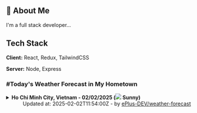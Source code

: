 ## 🚀 About Me
I'm a full stack developer...


## Tech Stack

**Client:** React, Redux, TailwindCSS

**Server:** Node, Express

### #Today's Weather Forecast in My Hometown



<details>
    <summary><b>Ho Chi Minh City, Vietnam - 02/02/2025 (<img src="https://cdn.weatherapi.com/weather/64x64/day/113.png" /> Sunny)</b>
    </summary>

    
<table>
    <tr>
        <th>Hour</th>
        <td>00:00</td><td>01:00</td><td>02:00</td><td>03:00</td><td>04:00</td><td>05:00</td><td>06:00</td><td>07:00</td><td>08:00</td><td>09:00</td><td>10:00</td><td>11:00</td><td>12:00</td><td>13:00</td><td>14:00</td><td>15:00</td><td>16:00</td><td>17:00</td><td>18:00</td><td>19:00</td><td>20:00</td><td>21:00</td><td>22:00</td><td>23:00</td>
    </tr>
    <tr>
        <th>Weather</th>
        <td><img src="https://cdn.weatherapi.com/weather/64x64/night/113.png"></img></td><td><img src="https://cdn.weatherapi.com/weather/64x64/night/113.png"></img></td><td><img src="https://cdn.weatherapi.com/weather/64x64/night/113.png"></img></td><td><img src="https://cdn.weatherapi.com/weather/64x64/night/113.png"></img></td><td><img src="https://cdn.weatherapi.com/weather/64x64/night/113.png"></img></td><td><img src="https://cdn.weatherapi.com/weather/64x64/night/113.png"></img></td><td><img src="https://cdn.weatherapi.com/weather/64x64/night/113.png"></img></td><td><img src="https://cdn.weatherapi.com/weather/64x64/day/113.png"></img></td><td><img src="https://cdn.weatherapi.com/weather/64x64/day/113.png"></img></td><td><img src="https://cdn.weatherapi.com/weather/64x64/day/113.png"></img></td><td><img src="https://cdn.weatherapi.com/weather/64x64/day/113.png"></img></td><td><img src="https://cdn.weatherapi.com/weather/64x64/day/113.png"></img></td><td><img src="https://cdn.weatherapi.com/weather/64x64/day/113.png"></img></td><td><img src="https://cdn.weatherapi.com/weather/64x64/day/113.png"></img></td><td><img src="https://cdn.weatherapi.com/weather/64x64/day/113.png"></img></td><td><img src="https://cdn.weatherapi.com/weather/64x64/day/113.png"></img></td><td><img src="https://cdn.weatherapi.com/weather/64x64/day/113.png"></img></td><td><img src="https://cdn.weatherapi.com/weather/64x64/day/113.png"></img></td><td><img src="https://cdn.weatherapi.com/weather/64x64/night/113.png"></img></td><td><img src="https://cdn.weatherapi.com/weather/64x64/night/113.png"></img></td><td><img src="https://cdn.weatherapi.com/weather/64x64/night/113.png"></img></td><td><img src="https://cdn.weatherapi.com/weather/64x64/night/113.png"></img></td><td><img src="https://cdn.weatherapi.com/weather/64x64/night/113.png"></img></td><td><img src="https://cdn.weatherapi.com/weather/64x64/night/113.png"></img></td>
    </tr>
    <tr>
        <th>Condition</th>
        <td width="200px">Clear </td><td width="200px">Clear </td><td width="200px">Clear </td><td width="200px">Clear </td><td width="200px">Clear </td><td width="200px">Clear </td><td width="200px">Clear </td><td width="200px">Sunny</td><td width="200px">Sunny</td><td width="200px">Sunny</td><td width="200px">Sunny</td><td width="200px">Sunny</td><td width="200px">Sunny</td><td width="200px">Sunny</td><td width="200px">Sunny</td><td width="200px">Sunny</td><td width="200px">Sunny</td><td width="200px">Sunny</td><td width="200px">Clear</td><td width="200px">Clear </td><td width="200px">Clear </td><td width="200px">Clear </td><td width="200px">Clear </td><td width="200px">Clear </td>
    </tr>
    <tr>
        <th>Temperature</th>
        <td>23.5 °C</td><td>23.1 °C</td><td>22.7 °C</td><td>22.4 °C</td><td>22.2 °C</td><td>21.8 °C</td><td>21.7 °C</td><td>22.5 °C</td><td>24.7 °C</td><td>27.5 °C</td><td>29.7 °C</td><td>31.8 °C</td><td>33.2 °C</td><td>34.2 °C</td><td>34.8 °C</td><td>35.1 °C</td><td>34.6 °C</td><td>31.6 °C</td><td>28 °C</td><td>26.1 °C</td><td>25.4 °C</td><td>24.9 °C</td><td>24.7 °C</td><td>24.6 °C</td>
    </tr>
    <tr>
        <th>Wind</th>
        <td>10.4 kph</td><td>9.7 kph</td><td>8.3 kph</td><td>6.5 kph</td><td>4 kph</td><td>4 kph</td><td>3.2 kph</td><td>2.9 kph</td><td>2.5 kph</td><td>2.2 kph</td><td>4.7 kph</td><td>4.3 kph</td><td>6.1 kph</td><td>6.8 kph</td><td>5.8 kph</td><td>3.6 kph</td><td>4 kph</td><td>13.7 kph</td><td>17.6 kph</td><td>16.6 kph</td><td>16.2 kph</td><td>15.1 kph</td><td>14.8 kph</td><td>14.4 kph</td>
    </tr>
</table>

</details>

<div align="right">
    Updated at: 2025-02-02T11:54:00Z - by <a target="_blank"
        href="https://github.com/ePlus-DEV/weather-forecast">ePlus-DEV/weather-forecast</a>
</div>